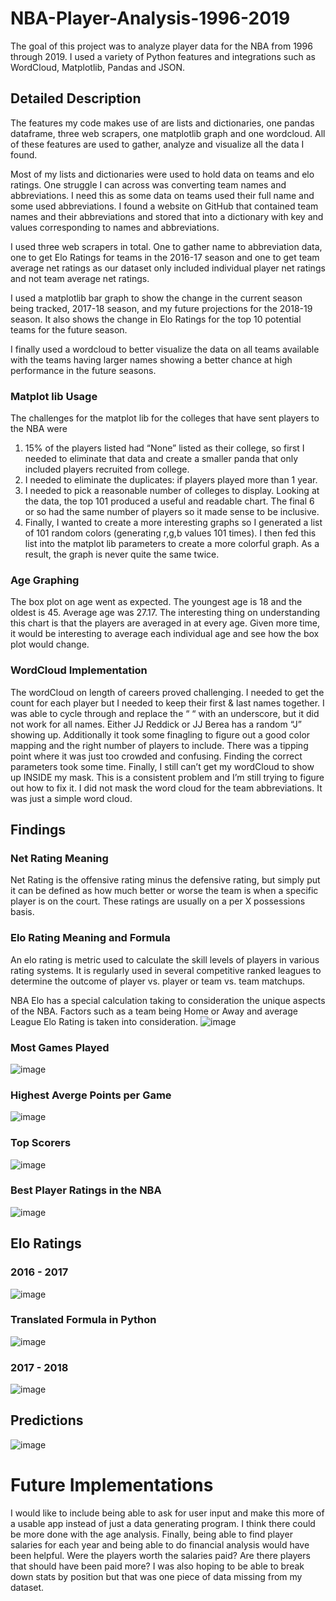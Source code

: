 # NBA-Player-Analysis-1996-2019
The goal of this project was to analyze player data for the NBA from 1996 through 2019. I used a variety of Python features and integrations such as WordCloud, Matplotlib, Pandas and JSON.

## Detailed Description
The features my code makes use of are lists and dictionaries, one pandas dataframe, three web scrapers, one matplotlib graph and one wordcloud. All of these features are used to gather, analyze and visualize all the data I found. 

Most of my lists and dictionaries were used to hold data on teams and elo ratings. One struggle I can across was converting team names and abbreviations. I need this as some data on teams used their full name and some used abbreviations. I found a website on GitHub that contained team names and their abbreviations and stored that into a dictionary with key and values corresponding to names and abbreviations. 

I used three web scrapers in total. One to gather name to abbreviation data, one to get Elo Ratings for teams in the 2016-17 season and one to get team average net ratings as our dataset only included individual player net ratings and not team average net ratings.

I used a matplotlib bar graph to show the change in the current season being tracked, 2017-18 season, and my future projections for the 2018-19 season. It also shows the change in Elo Ratings for the top 10 potential teams for the future season.

I finally used a wordcloud to better visualize the data on all teams available with the teams having larger names showing a better chance at high performance in the future seasons.

### Matplot lib Usage
The challenges for the matplot lib for the colleges that have sent players to the NBA were 
1) 15% of the players listed had “None” listed as their college, so first I needed to eliminate that data and create a smaller panda that only included players recruited from college. 
2)  I needed to eliminate the duplicates: if players played more than 1 year.  
3)  I needed to pick a reasonable number of colleges to display.  Looking at the data, the top 101 produced a useful and readable chart.  The final 6 or so had the same number of players so it made sense to be inclusive. 
4)  Finally, I wanted to create a more interesting graphs so I generated a list of 101 random colors (generating r,g,b values 101 times).  I then fed this list into the matplot lib parameters to create a more colorful graph.  As a result, the graph is never quite the same twice.

### Age Graphing
The box plot on age went as expected. The youngest age is 18 and the oldest is 45.  Average age was 27.17.  The interesting thing on understanding this chart is that the players are averaged in at every age.  Given more time, it would be interesting to average each individual age and see how the box plot would change. 

### WordCloud Implementation
The wordCloud on length of careers proved challenging.  I needed to get the count for each player but I needed to keep their first & last names together.  I was able to cycle through and replace the “ “ with an underscore, but it did not work for all names.  Either JJ Reddick or JJ Berea has a random “J” showing up.  Additionally it took some finagling to figure out a good color mapping and the right number of players to include.  There was a tipping point where it was just too crowded and confusing.  Finding the correct parameters took some time.  Finally, I still can’t get my wordCloud to show up INSIDE my mask.  This is a consistent problem and I’m still trying to figure out how to fix it.  I did not mask the word cloud for the team abbreviations.  It was just a simple word cloud.

## Findings

### Net Rating Meaning
Net Rating is the offensive rating minus the defensive rating, but simply put it can be defined as how much better or worse the team is when a specific player is on the court. These ratings are usually on a per X possessions basis.

### Elo Rating Meaning and Formula
An elo rating is metric used to calculate the skill levels of players in various rating systems. It is regularly used in several competitive ranked leagues to determine the outcome of player vs. player or team vs. team matchups.

NBA Elo has a special calculation taking to consideration the unique aspects of the NBA. Factors such as a team being Home or Away and average League Elo Rating is taken into consideration.
![image](https://user-images.githubusercontent.com/101474440/218356966-c595a96f-fd28-4d32-9e24-40d554a09365.png)

### Most Games Played
![image](https://user-images.githubusercontent.com/101474440/218357144-8c2a01ba-751a-4f3a-957a-172f124798b6.png)

### Highest Averge Points per Game
![image](https://user-images.githubusercontent.com/101474440/218357179-967107b2-d97e-482f-9849-54a389c70cc0.png)

### Top Scorers
![image](https://user-images.githubusercontent.com/101474440/218357203-c89d0b9b-f86f-4d81-ad15-d1e850800bc4.png)

### Best Player Ratings in the NBA
![image](https://user-images.githubusercontent.com/101474440/218357235-79bd0c85-f8b7-4a23-95d7-8fbcb0c189b3.png)

## Elo Ratings

### 2016 - 2017
![image](https://user-images.githubusercontent.com/101474440/218357270-a28faba9-ccfe-4156-9515-1e4925fa4323.png)

### Translated Formula in Python
![image](https://user-images.githubusercontent.com/101474440/218357302-fd63a835-23aa-4274-a5f8-62eafb917280.png)

### 2017 - 2018
![image](https://user-images.githubusercontent.com/101474440/218357331-dae37d78-da4e-450e-9e2a-563a1ca6eaf0.png)

## Predictions
![image](https://user-images.githubusercontent.com/101474440/218357381-38f161c4-88a8-46cb-a81f-b6f39e31576c.png)

# Future Implementations
I would like to include being able to ask for user input and make this more of a usable app instead of just a data generating program.  I think there could be more done with the age analysis.  Finally, being able to find player salaries for each year and being able to do financial analysis would have been helpful.  Were the players worth the salaries paid? Are there players that should have been paid more?  I was also hoping to be able to break down stats by position but that was one piece of data missing from my dataset.  
